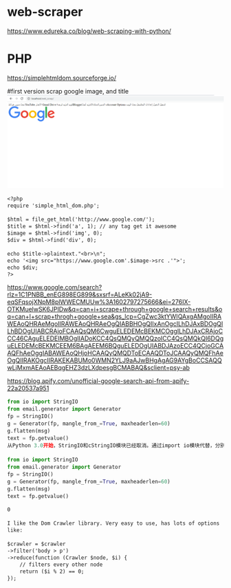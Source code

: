 # web-scraper
https://www.edureka.co/blog/web-scraping-with-python/



# PHP
https://simplehtmldom.sourceforge.io/


#first version scrap google image, and title
<img src='top_scrap.PNG'>


```
<?php
require 'simple_html_dom.php';

$html = file_get_html('http://www.google.com/');
$title = $html->find('a', 1); // any tag get it awesome
$image = $html->find('img', 0);
$div = $html->find('div', 0);

echo $title->plaintext."<br>\n";
echo '<img src="https://www.google.com'.$image->src .'">';
echo $div;
?>
```






https://www.google.com/search?rlz=1C1PNBB_enEG898EG899&sxsrf=ALeKk02jA9-eqSFqsojXNpM8plWWECMUUw%3A1602797275666&ei=276IX-OTKMuelwSK6JPIDw&q=can+i+scrape+through+google+search+results&oq=can+I+scrap+throgh+google+sea&gs_lcp=CgZwc3ktYWIQAxgAMgoIIRAWEAoQHRAeMgoIIRAWEAoQHRAeOgQIABBHOgQIIxAnOgcILhDJAxBDOgQILhBDOgUIABCRAjoFCAAQsQM6CwguELEDEMcBEKMCOggILhDJAxCRAjoCCC46CAguELEDEIMBOgIIADoKCC4QsQMQyQMQQzoICC4QsQMQkQI6DQguELEDEMcBEKMCEEM6BAgAEEM6BQguELEDOgUIABDJAzoECC4QCjoGCAAQFhAeOggIABAWEAoQHjoHCAAQyQMQDToECAAQDToJCAAQyQMQFhAeOgQIIRAKOgcIIRAKEKABUMo0WMN2YLJ9aAJwBHgAgAG9AYgBoCCSAQQwLjMxmAEAoAEBqgEHZ3dzLXdpesgBCMABAQ&sclient=psy-ab



https://blog.apify.com/unofficial-google-search-api-from-apify-22a20537a951

```python
from io import StringIO
from email.generator import Generator
fp = StringIO()
g = Generator(fp, mangle_from_=True, maxheaderlen=60)
g.flatten(msg)
text = fp.getvalue()
从Python 3.0开始，StringIO和cStringIO模块已经取消。通过import io模块代替，分别使用io.String或io.BytesIO处理文本和数据。从Python 3邮件流文档能看到相关实现StringIO的代码为：

from io import StringIO
from email.generator import Generator
fp = StringIO()
g = Generator(fp, mangle_from_=True, maxheaderlen=60)
g.flatten(msg)
text = fp.getvalue()
```
```
0

I like the Dom Crawler library. Very easy to use, has lots of options like:

$crawler = $crawler
->filter('body > p')
->reduce(function (Crawler $node, $i) {
    // filters every other node
    return ($i % 2) == 0;
});
```
